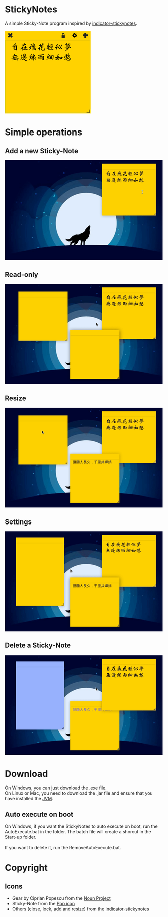 # StickyNotes
A simple Sticky-Note program inspired by [indicator-stickynotes](https://launchpad.net/indicator-stickynotes).<br><br>
![Appearance](/demo/appearance.png)

# Simple operations
## Add a new Sticky-Note
![Add](/demo/add.gif)

## Read-only
![Read-only](/demo/read-only.gif)

## Resize
![Resize](/demo/resize.gif)

## Settings
![Set](/demo/settings.gif)

## Delete a Sticky-Note
![Delete](/demo/delete.gif)

# Download
On Windows, you can just download the .exe file.<br>
On Linux or Mac, you need to download the .jar file and ensure that you have installed the [JVM](https://java.com).

## Auto execute on boot
On Windows, if you want the StickyNotes to auto execute on boot, run the AutoExecute.bat in the folder. The batch file will create a shorcut in the Start-up folder.<br><br>
If you want to delete it, run the RemoveAutoExecute.bat.

# Copyright
## Icons
* Gear by Ciprian Popescu from the [Noun Project](https://thenounproject.com/)
* Sticky-Note from the [Pop icon](https://github.com/pop-os/icon-theme)
* Others (close, lock, add and resize) from the [indicator-stickynotes](https://launchpad.net/indicator-stickynotes)
